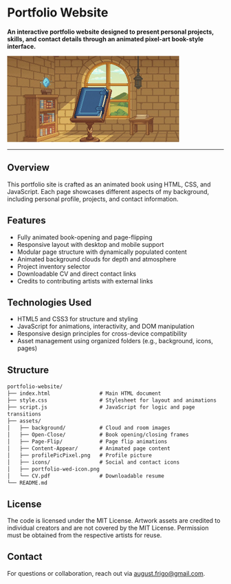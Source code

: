 # Portfolio Website

**An interactive portfolio website designed to present personal projects, skills, and contact details through an animated pixel-art book-style interface.**

![Website Preview](assets/portfolio-bg-gif.gif)

---

## Overview

This portfolio site is crafted as an animated book using HTML, CSS, and JavaScript. Each page showcases different aspects of my background, including personal profile, projects, and contact information.

## Features

* Fully animated book-opening and page-flipping
* Responsive layout with desktop and mobile support
* Modular page structure with dynamically populated content
* Animated background clouds for depth and atmosphere
* Project inventory selector
* Downloadable CV and direct contact links
* Credits to contributing artists with external links

## Technologies Used

* HTML5 and CSS3 for structure and styling
* JavaScript for animations, interactivity, and DOM manipulation
* Responsive design principles for cross-device compatibility
* Asset management using organized folders (e.g., background, icons, pages)

## Structure

```
portfolio-website/
├── index.html                # Main HTML document
├── style.css                 # Stylesheet for layout and animations
├── script.js                 # JavaScript for logic and page transitions
├── assets/
│   ├── background/           # Cloud and room images
│   ├── Open-Close/           # Book opening/closing frames
│   ├── Page-Flip/            # Page flip animations
│   ├── Content-Appear/       # Animated page content
│   ├── profilePicPixel.png   # Profile picture
│   ├── icons/                # Social and contact icons
│   ├── portfolio-wed-icon.png
│   └── CV.pdf                # Downloadable resume
└── README.md
```

## License

The code is licensed under the MIT License. Artwork assets are credited to individual creators and are not covered by the MIT License. Permission must be obtained from the respective artists for reuse.

## Contact

For questions or collaboration, reach out via [august.frigo@gmail.com](mailto:august.frigo@gmail.com).